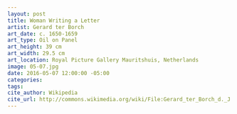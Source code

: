 ```yaml
---
layout: post
title: Woman Writing a Letter
artist: Gerard ter Borch
art_date: c. 1650-1659
art_type: Oil on Panel
art_height: 39 cm
art_width: 29.5 cm
art_location: Royal Picture Gallery Mauritshuis, Netherlands
image: 05-07.jpg
date: 2016-05-07 12:00:00 -05:00
categories:
tags:
cite_author: Wikipedia
cite_url: http://commons.wikimedia.org/wiki/File:Gerard_ter_Borch_d._J._001.jpg
---
```


